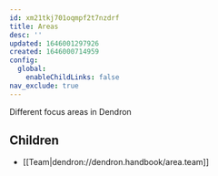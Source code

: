 ```yaml
---
id: xm21tkj701oqmpf2t7nzdrf
title: Areas
desc: ''
updated: 1646001297926
created: 1646000714959
config:
  global:
    enableChildLinks: false
nav_exclude: true
---
```


Different focus areas in Dendron


## Children
- [[Team|dendron://dendron.handbook/area.team]]
